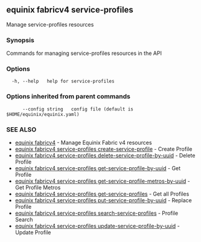 ## equinix fabricv4 service-profiles

Manage service-profiles resources

### Synopsis

Commands for managing service-profiles resources in the API

### Options

```
  -h, --help   help for service-profiles
```

### Options inherited from parent commands

```
      --config string   config file (default is $HOME/equinix/equinix.yaml)
```

### SEE ALSO

* [equinix fabricv4](equinix_fabricv4.md)	 - Manage Equinix Fabric v4 resources
* [equinix fabricv4 service-profiles create-service-profile](equinix_fabricv4_service-profiles_create-service-profile.md)	 - Create Profile
* [equinix fabricv4 service-profiles delete-service-profile-by-uuid](equinix_fabricv4_service-profiles_delete-service-profile-by-uuid.md)	 - Delete Profile
* [equinix fabricv4 service-profiles get-service-profile-by-uuid](equinix_fabricv4_service-profiles_get-service-profile-by-uuid.md)	 - Get Profile
* [equinix fabricv4 service-profiles get-service-profile-metros-by-uuid](equinix_fabricv4_service-profiles_get-service-profile-metros-by-uuid.md)	 - Get Profile Metros
* [equinix fabricv4 service-profiles get-service-profiles](equinix_fabricv4_service-profiles_get-service-profiles.md)	 - Get all Profiles
* [equinix fabricv4 service-profiles put-service-profile-by-uuid](equinix_fabricv4_service-profiles_put-service-profile-by-uuid.md)	 - Replace Profile
* [equinix fabricv4 service-profiles search-service-profiles](equinix_fabricv4_service-profiles_search-service-profiles.md)	 - Profile Search
* [equinix fabricv4 service-profiles update-service-profile-by-uuid](equinix_fabricv4_service-profiles_update-service-profile-by-uuid.md)	 - Update Profile

